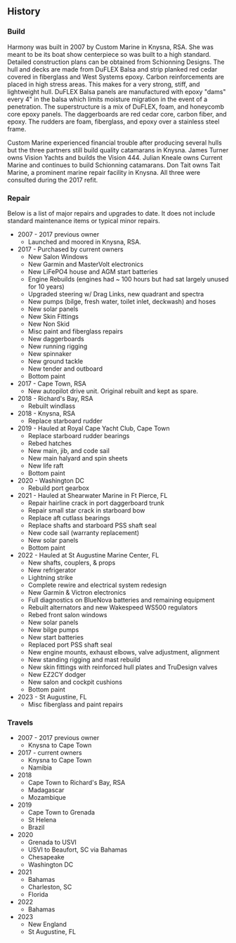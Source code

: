 ## History
### Build
Harmony was built in 2007 by Custom Marine in Knysna, RSA. She was meant to be its boat show centerpiece so was built to a high standard. Detailed construction plans can be obtained from Schionning Designs. The hull and decks are made from DuFLEX Balsa and strip planked red cedar covered in fiberglass and West Systems epoxy. Carbon reinforcements are placed in high stress areas. This makes for a very strong, stiff, and lightweight hull. DuFLEX Balsa panels are manufactured with epoxy "dams" every 4" in the balsa which limits moisture migration in the event of a penetration. The superstructure is a mix of DuFLEX, foam, and honeycomb core epoxy panels. The daggerboards are red cedar core, carbon fiber, and epoxy.  The rudders are foam, fiberglass, and epoxy over a stainless steel frame. 

Custom Marine experienced financial trouble after producing several hulls but the three partners still build quality catamarans in Knysna. James Turner owns Vision Yachts and builds the Vision 444. Julian Kneale owns Current Marine and continues to build Schionning catamarans. Don Tait owns Tait Marine, a prominent marine repair facility in Knysna. All three were consulted during the 2017 refit.
### Repair
Below is a list of major repairs and upgrades to date. It does not include standard maintenance items or typical minor repairs.

- 2007 - 2017 previous owner
	- Launched and moored in Knysna, RSA. 
- 2017  - Purchased by current owners
	- New Salon Windows
	- New Garmin and MasterVolt electronics
	- New LiFePO4 house and AGM start batteries
	- Engine Rebuilds (engines had ~ 100 hours but had sat largely unused for 10 years)
	- Upgraded steering w/ Drag Links, new quadrant and spectra
	- New pumps (bilge, fresh water, toilet inlet, deckwash) and hoses
	- New solar panels
	- New Skin Fittings
	- New Non Skid
	- Misc paint and fiberglass repairs
	- New daggerboards
	- New running rigging
	- New spinnaker
	- New ground tackle
	- New tender and outboard
	- Bottom paint
- 2017 - Cape Town, RSA
	- New autopilot drive unit. Original rebuilt and kept as spare.
- 2018 - Richard's Bay, RSA
	- Rebuilt windlass
- 2018 - Knysna, RSA
	- Replace starboard rudder
- 2019 - Hauled at Royal Cape Yacht Club, Cape Town
	- Replace starboard rudder bearings
	- Rebed hatches
	- New main, jib, and code sail
	- New main halyard and spin sheets
	- New life raft
	- Bottom paint
- 2020 - Washington DC
	- Rebuild port gearbox
- 2021 - Hauled at Shearwater Marine in Ft Pierce, FL
	- Repair hairline crack in port daggerboard trunk
	- Repair small star crack in starboard bow
	- Replace aft cutlass bearings
	- Replace shafts and starboard PSS shaft seal
	- New code sail (warranty replacement)
	- New solar panels
	- Bottom paint
- 2022 - Hauled at St Augustine Marine Center, FL
	- New shafts, couplers, & props
	- New refrigerator
	- Lightning strike
	- Complete rewire and electrical system redesign
	- New Garmin & Victron electronics
	- Full diagnostics on BlueNova batteries and remaining equipment
	- Rebuilt alternators and new Wakespeed WS500 regulators
	- Rebed front salon windows
	- New solar panels
	- New bilge pumps
	- New start batteries
	- Replaced port PSS shaft seal
	- New engine mounts, exhaust elbows, valve adjustment, alignment
	- New standing rigging and mast rebuild
	- New skin fittings with reinforced hull plates and TruDesign valves
	- New EZ2CY dodger
	- New salon and cockpit cushions
	- Bottom paint
- 2023 - St Augustine, FL
	- Misc fiberglass and paint repairs
### Travels
- 2007 - 2017 previous owner
	- Knysna to Cape Town
- 2017 - current owners
	- Knysna to Cape Town
	- Namibia
- 2018
	- Cape Town to Richard's Bay, RSA
	- Madagascar
	- Mozambique 
- 2019
	- Cape Town to Grenada
	- St Helena
	- Brazil
- 2020
	- Grenada to USVI
	- USVI to Beaufort, SC via Bahamas
	- Chesapeake
	- Washington DC
- 2021
	- Bahamas
	- Charleston, SC
	- Florida
- 2022
	- Bahamas
- 2023
	- New England
	- St Augustine, FL 